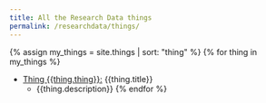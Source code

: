 ```yaml
---
title: All the Research Data things
permalink: /researchdata/things/
---
```

{% assign my_things = site.things | sort: "thing" %}
{% for thing in my_things %}
- [Thing {{thing.thing}}:]({{site.baseurl}}/researchdata/thing-{{thing.thing}}) {{thing.title}}
  - {{thing.description}}
{% endfor %}
